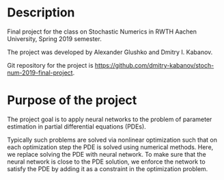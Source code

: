 # Description

Final project for the class on Stochastic Numerics in RWTH Aachen University,
Spring 2019 semester.

The project was developed by Alexander Glushko and Dmitry I. Kabanov.

Git repository for the project is
<https://github.com/dmitry-kabanov/stoch-num-2019-final-project>.

# Purpose of the project

The project goal is to apply neural networks to the problem of parameter
estimation in partial differential equations (PDEs).

Typically such problems are solved via nonlinear optimization such that on each
optimization step the PDE is solved using numerical methods.
Here, we replace solving the PDE with neural network.
To make sure that the neural network is close to the PDE solution, we enforce
the network to satisfy the PDE by adding it as a constraint in the optimization
problem.
